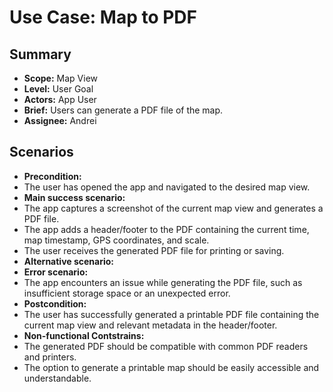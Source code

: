 # Use Case: Map to PDF

## Summary

- **Scope:** Map View
- **Level:** User Goal
- **Actors:** App User
- **Brief:** Users can generate a PDF file of the map.
- **Assignee:** Andrei

## Scenarios

- **Precondition:**
- The user has opened the app and navigated to the desired map view.
- **Main success scenario:**
- The app captures a screenshot of the current map view and generates a PDF file.
- The app adds a header/footer to the PDF containing the current time, map timestamp, GPS coordinates, and scale.
- The user receives the generated PDF file for printing or saving.
- **Alternative scenario:**
- **Error scenario:**
- The app encounters an issue while generating the PDF file, such as insufficient storage space or an unexpected error.
- **Postcondition:**
- The user has successfully generated a printable PDF file containing the current map view and relevant metadata in the header/footer.
- **Non-functional Contstrains:**
- The generated PDF should be compatible with common PDF readers and printers.
- The option to generate a printable map should be easily accessible and understandable.
